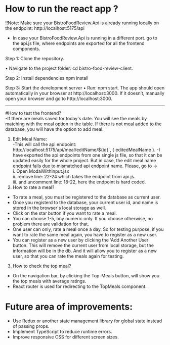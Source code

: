 # How to run the react app ?

!!Note: Make sure your BistroFoodReview.Api is already running locally on the endpoint: http://localhost:5175/api

- In case your BistroFoodReview.Api is running in a different port. go to the api.js file, where endpoints are exported for all the frontend components.

Step 1: Clone the repository.

• Navigate to the project folder:
cd bistro-food-review-client.

Step 2: Install dependencies
npm install

Step 3: Start the development server
• Run:
npm start.
The app should open automatically in your browser at http://localhost:3000.
If it doesn’t, manually open your browser and go to http://localhost:3000.

---

#How to test the frontend?  
-If there are meals saved for today's date. You will see the meals by matching with the meal option in the table. If there is not meal added to the database, you will have the option to add meal.

1. Edit Meal Name:  
    -This will call the api endpoint: http://localhost:5175/api/meal/editName/${id}`,
   { editedMealName }.
   -I have exported the api endpoints from one single js file, so that it can be updated easily for the whole project. But in case, the edit meal name endpoint fails due to mismatched api endpoint name. Please, go to ->  
   i. Open ModalWithInput.jsx  
   ii. remove line: 22-24 which takes the endpoint from api.js.  
   iii. and uncomment line: 18-22, here the endpoint is hard coded.
2. How to rate a meal?

- To rate a meal, you must be registered to the database as current user.
- Once you registerd to the database, your current user id, and name is stored in the browser's local storage as well.
- Click on the star button if you want to rate a meal.
- You can choose 1-5, ony numeric only. If you choose otherwise, no problem there are validation for that.
- One user can only, rate a meal once a day. So for testing purpose, if you want to rate the same meal again, you have to register as a new user.
- You can register as a new user by clicking the 'Add Another User' button. This will remove the current user from local storage, but the information will be in the db. And it will allow you to register as a new user, so that you can rate the meals again for testing.

3. How to check the top meal?

- On the navigation bar, by clicking the Top-Meals button, will show you the top meals with average ratings.
- React router is used for redirecting to the TopMeals component.

# Future area of improvements:

- Use Redux or another state management library for global state instead of passing props.
- Implement TypeScript to reduce runtime errors.
- Improve responsive CSS for different screen sizes.
